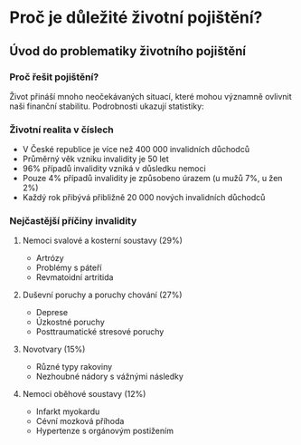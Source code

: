 # Proč je důležité životní pojištění?

## Úvod do problematiky životního pojištění

### Proč řešit pojištění?

Život přináší mnoho neočekávaných situací, které mohou významně ovlivnit naši finanční stabilitu. Podrobnosti ukazují statistiky:

### Životní realita v číslech

- V České republice je více než 400 000 invalidních důchodců
- Průměrný věk vzniku invalidity je 50 let
- 96% případů invalidity vzniká v důsledku nemoci
- Pouze 4% případů invalidity je způsobeno úrazem (u mužů 7%, u žen 2%)
- Každý rok přibývá přibližně 20 000 nových invalidních důchodců

### Nejčastější příčiny invalidity

1. Nemoci svalové a kosterní soustavy (29%)
   - Artrózy
   - Problémy s páteří
   - Revmatoidní artritida

2. Duševní poruchy a poruchy chování (27%)
   - Deprese
   - Úzkostné poruchy
   - Posttraumatické stresové poruchy

3. Novotvary (15%)
   - Různé typy rakoviny
   - Nezhoubné nádory s vážnými následky

4. Nemoci oběhové soustavy (12%)
   - Infarkt myokardu
   - Cévní mozková příhoda
   - Hypertenze s orgánovým postižením